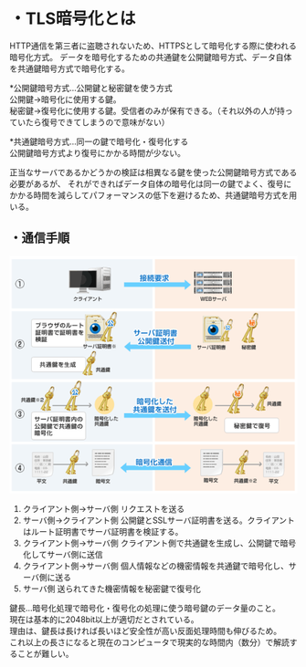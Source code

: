 # ・TLS暗号化とは
HTTP通信を第三者に盗聴されないため、HTTPSとして暗号化する際に使われる暗号化方式。
データを暗号化するための共通鍵を公開鍵暗号方式、データ自体を共通鍵暗号方式で暗号化する。

*公開鍵暗号方式...公開鍵と秘密鍵を使う方式  
公開鍵->暗号化に使用する鍵。  
秘密鍵->復号化に使用する鍵。受信者のみが保有できる。（それ以外の人が持っていたら復号できてしまうので意味がない）

*共通鍵暗号方式...同一の鍵で暗号化・復号化する  
公開鍵暗号方式より復号にかかる時間が少ない。

正当なサーバであるかどうかの検証は相異なる鍵を使った公開鍵暗号方式である必要があるが、
それができればデータ自体の暗号化は同一の鍵でよく、復号にかかる時間を減らしてパフォーマンスの低下を避けるため、共通鍵暗号方式を用いる。

## ・通信手順
![SSL暗号化通信](/image/SSL暗号化方式のイメージ.png)

1. クライアント側->サーバ側 リクエストを送る
2. サーバ側->クライアント側 公開鍵とSSLサーバ証明書を送る。クライアントはルート証明書でサーバ証明書を検証する。
3. クライアント側->サーバ側 クライアント側で共通鍵を生成し、公開鍵で暗号化してサーバ側に送信
4. クライアント側->サーバ側 個人情報などの機密情報を共通鍵で暗号化し、サーバ側に送る
5. サーバ側 送られてきた機密情報を秘密鍵で復号化

鍵長...暗号化処理で暗号化・復号化の処理に使う暗号鍵のデータ量のこと。  
現在は基本的に2048bit以上が適切だとされている。  
理由は、鍵長は長ければ長いほど安全性が高い反面処理時間も伸びるため。  
これ以上の長さになると現在のコンピュータで現実的な時間内（数分）で解読することが難しい。